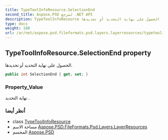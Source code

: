 ```yaml
---
title: TypeToolInfoResource.SelectionEnd
second_title: Aspose.PSD لمرجع .NET API
description: TypeToolInfoResource ملكية. الحصول على نهاية التحديد أو تحديدها.
type: docs
weight: 180
url: /ar/net/aspose.psd.fileformats.psd.layers.layerresources/typetoolinforesource/selectionend/
---
```

## TypeToolInfoResource.SelectionEnd property

الحصول على نهاية التحديد أو تحديدها.

```csharp
public int SelectionEnd { get; set; }
```

### Property_Value

نهاية التحديد .

### أنظر أيضا

* class [TypeToolInfoResource](../)
* مساحة الاسم [Aspose.PSD.FileFormats.Psd.Layers.LayerResources](../../typetoolinforesource/)
* المجسم [Aspose.PSD](../../../)


